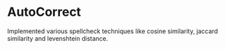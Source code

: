 # AutoCorrect
Implemented various spellcheck techniques like cosine similarity, jaccard similarity and levenshtein distance. 
